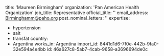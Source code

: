 title: 'Maureen Birmingham'
organization: 'Pan American Health Organization'
job_title: Representative
official_title: ''
email_address: Birminghamm@paho.org
post_nominal_letters: ''
expertise:
  - hypertension
  - salt
  - transfat
country:
  - Argentina
works_in: Argentina
import_id: 8441d1d6-7f0e-442b-9fa0-32e594a4e4bb
id: 46a627c8-5ab7-4cab-9658-a3696694de0c
